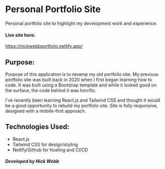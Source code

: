# Personal Portfolio Site
Personal portfolio site to highlight my development work and experience. 

#### Live site here:  
https://nickwebbportfolio.netlify.app/   

## Purpose:
Purpose of this application is to revamp my old portfolio site. My previous portfolio site was built back in 2020 when I first began learning how to code. It was built using a Bootstrap template and while it looked good on the surface, the code behind it was horrific. 

I've recently been learning React.js and Tailwind CSS and thought it would be a good opportunity to rebuild my portfolio site. Site is fully responsive, designed with a mobile-first approach. 
 
## Technologies Used:
  - React.js
  - Tailwind CSS for design/styling
  - Netlify/Github for hosting and CI/CD

##### Developed by Nick Webb

